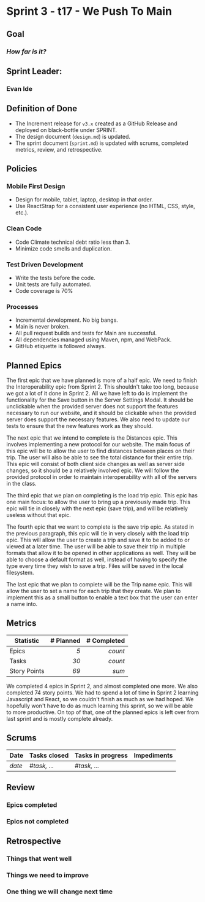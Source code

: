 # Sprint 3 - t17 - We Push To Main

## Goal
### *How far is it?*

## Sprint Leader: 
### Evan Ide

## Definition of Done

* The Increment release for `v3.x` created as a GitHub Release and deployed on black-bottle under SPRINT.
* The design document (`design.md`) is updated.
* The sprint document (`sprint.md`) is updated with scrums, completed metrics, review, and retrospective.

## Policies

### Mobile First Design
* Design for mobile, tablet, laptop, desktop in that order.
* Use ReactStrap for a consistent user experience (no HTML, CSS, style, etc.).

### Clean Code
* Code Climate technical debt ratio less than 3.
* Minimize code smells and duplication.

### Test Driven Development
* Write the tests before the code.
* Unit tests are fully automated.
* Code coverage is 70%

### Processes
* Incremental development.  No big bangs.
* Main is never broken. 
* All pull request builds and tests for Main are successful.
* All dependencies managed using Maven, npm, and WebPack.
* GitHub etiquette is followed always.


## Planned Epics

The first epic that we have planned is more of a half epic.  We need to finish the Interoperability epic from Sprint 2.  This shouldn't take too long, because we got a lot of it done in Sprint 2.  All we have left to do is implement the functionality for the Save button in the Server Settings Modal.  It should be unclickable when the provided server does not support the features necessary to run our website, and it should be clickable when the provided server does support the necessary features.  We also need to update our tests to ensure that the new features work as they should.  

The next epic that we intend to complete is the Distances epic.  This involves implementing a new protocol for our website.  The main focus of this epic will be to allow the user to find distances between places on their trip.  The user will also be able to see the total distance for their entire trip.  This epic will consist of both client side changes as well as server side changes, so it should be a relatively involved epic.  We will follow the provided protocol in order to maintain interoperability with all of the servers in the class.  

The third epic that we plan on completing is the load trip epic.  This epic has one main focus: to allow the user to bring up a previously made trip.  This epic will tie in closely with the next epic (save trip), and will be relatively useless without that epic.

The fourth epic that we want to complete is the save trip epic.  As stated in the previous paragraph, this epic will tie in very closely with the load trip epic.  This will allow the user to create a trip and save it to be added to or viewed at a later time.  The user will be able to save their trip in multiple formats that allow it to be opened in other applications as well. They will be able to choose a default format as well, instead of having to specify the type every time they wish to save a trip.  Files will be saved in the local filesystem.

The last epic that we plan to complete will be the Trip name epic.  This will allow the user to set a name for each trip that they create.  We plan to implement this as a small button to enable a text box that the user can enter a name into.  

## Metrics

| Statistic | # Planned | # Completed |
| --- | ---: | ---: |
| Epics | *5* | *count* |
| Tasks |  *30*   | *count* | 
| Story Points |  *69*  | *sum* | 

We completed 4 epics in Sprint 2, and almost completed one more.  We also completed 74 story points.  We had to spend a lot of time in Sprint 2 learning Javascript and React, so we couldn't finish as much as we had hoped.  We hopefully won't have to do as much learning this sprint, so we will be able to more productive.  On top of that, one of the planned epics is left over from last sprint and is mostly complete already.  

## Scrums

| Date | Tasks closed  | Tasks in progress | Impediments |
| :--- | :--- | :--- | :--- |
| *date* | *#task, ...* | *#task, ...* |  | 


## Review

### Epics completed  

### Epics not completed 

## Retrospective

### Things that went well

### Things we need to improve

### One thing we will change next time
